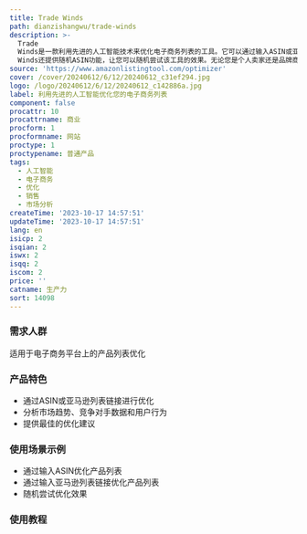 ```yaml
---
title: Trade Winds
path: dianzishangwu/trade-winds
description: >-
  Trade
  Winds是一款利用先进的人工智能技术来优化电子商务列表的工具。它可以通过输入ASIN或亚马逊列表链接来进行优化。该工具可以帮助您提升产品在电子商务平台上的曝光度和销量。它使用先进的AI算法来分析市场趋势、竞争对手数据和用户行为，从而提供最佳的优化建议。Trade
  Winds还提供随机ASIN功能，让您可以随机尝试该工具的效果。无论您是个人卖家还是品牌商家，Trade Winds都能帮助您实现更好的销售业绩。
source: 'https://www.amazonlistingtool.com/optimizer'
cover: /cover/20240612/6/12/20240612_c31ef294.jpg
logo: /logo/20240612/6/12/20240612_c142886a.jpg
label: 利用先进的人工智能优化您的电子商务列表
component: false
procattr: 10
procattrname: 商业
procform: 1
procformname: 网站
proctype: 1
proctypename: 普通产品
tags:
  - 人工智能
  - 电子商务
  - 优化
  - 销售
  - 市场分析
createTime: '2023-10-17 14:57:51'
updateTime: '2023-10-17 14:57:51'
lang: en
isicp: 2
isqian: 2
iswx: 2
isqq: 2
iscom: 2
price: ''
catname: 生产力
sort: 14098
---
```




### 需求人群
适用于电子商务平台上的产品列表优化

### 产品特色
- 通过ASIN或亚马逊列表链接进行优化
- 分析市场趋势、竞争对手数据和用户行为
- 提供最佳的优化建议

### 使用场景示例
- 通过输入ASIN优化产品列表
- 通过输入亚马逊列表链接优化产品列表
- 随机尝试优化效果

### 使用教程


  
